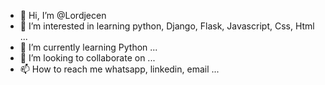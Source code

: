 - 👋 Hi, I’m @Lordjecen
- 👀 I’m interested in learning python, Django, Flask, Javascript, Css, Html ...
- 🌱 I’m currently learning Python ...
- 💞️ I’m looking to collaborate on ...
- 📫 How to reach me whatsapp, linkedin, email ...

<!---
Lordjecen/Lordjecen is a ✨ special ✨ repository because its `README.md` (this file) appears on your GitHub profile.
You can click the Preview link to take a look at your changes.
--->
